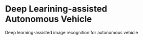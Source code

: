 # Deep Learining-assisted Autonomous Vehicle
Deep learning-assisted image recognition for autonomous vehicle 
